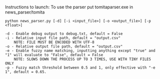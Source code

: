 Instructions to launch:
	To use the parser put tomitaparser.exe in news_parser/tomita

	python news_parser.py [-d] [-i <input_file>] [-o <output_file>] [-p <float>]

	-d - Enable debug output to debug.txt, default = False
	-i - Relative input file path, default = "output.csv"
		NOTE: FILE MUST BE ENCODED WITH UTF-8
	-o - Relative output file path, default = "output.csv"
	-e - Enable fuzzy name matching, inputting anything except "true" and "1" will evaluate to "False", default = False
		NOTE: SLOWS DOWN THE PROCESS UP TO 3 TIMES, USE WITH TINY FILES ONLY
	-p - Fuzzy match threshold between 0.5 and 1, only effective with "-e 1", default = 0.65.